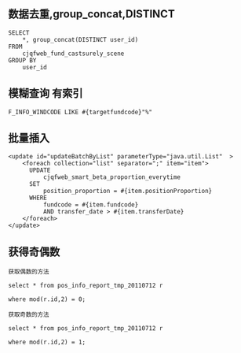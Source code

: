 ## 数据去重,group\_concat,DISTINCT

```
SELECT
    *, group_concat(DISTINCT user_id)
FROM
    cjqfweb_fund_castsurely_scene
GROUP BY
    user_id
```

##### 

## 模糊查询 有索引

`F_INFO_WINDCODE LIKE #{targetfundcode}"%"`

## 批量插入

```
<update id="updateBatchByList" parameterType="java.util.List"  >
    <foreach collection="list" separator=";" item="item">
      UPDATE
          cjqfweb_smart_beta_proportion_everytime
      SET
          position_proportion = #{item.positionProportion}
      WHERE
          fundcode = #{item.fundcode}
          AND transfer_date > #{item.transferDate}
    </foreach>
</update>
```

## 获得奇偶数

```
获取偶数的方法

select * from pos_info_report_tmp_20110712 r

where mod(r.id,2) = 0;

获取奇数的方法

select * from pos_info_report_tmp_20110712 r

where mod(r.id,2) = 1;
```



